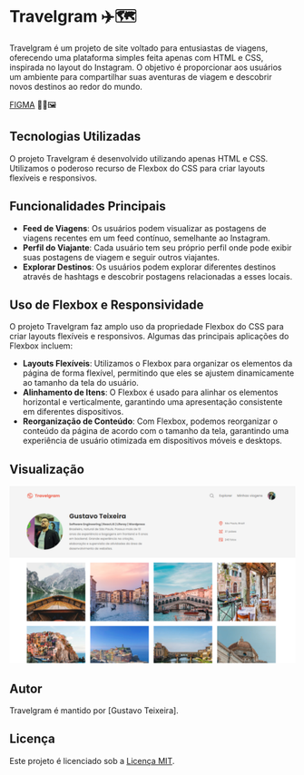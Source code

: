 # Travelgram ✈️🗺️

Travelgram é um projeto de site voltado para entusiastas de viagens, oferecendo uma plataforma simples feita apenas com HTML e CSS, inspirada no layout do Instagram. O objetivo é proporcionar aos usuários um ambiente para compartilhar suas aventuras de viagem e descobrir novos destinos ao redor do mundo.

[FIGMA](https://www.figma.com/community/file/1360315496868719817/perfil-de-viagens) 👨‍🎨🖼️

## Tecnologias Utilizadas

O projeto Travelgram é desenvolvido utilizando apenas HTML e CSS. Utilizamos o poderoso recurso de Flexbox do CSS para criar layouts flexíveis e responsivos.

## Funcionalidades Principais

- **Feed de Viagens**: Os usuários podem visualizar as postagens de viagens recentes em um feed contínuo, semelhante ao Instagram.
- **Perfil do Viajante**: Cada usuário tem seu próprio perfil onde pode exibir suas postagens de viagem e seguir outros viajantes.
- **Explorar Destinos**: Os usuários podem explorar diferentes destinos através de hashtags e descobrir postagens relacionadas a esses locais.

## Uso de Flexbox e Responsividade

O projeto Travelgram faz amplo uso da propriedade Flexbox do CSS para criar layouts flexíveis e responsivos. Algumas das principais aplicações do Flexbox incluem:

- **Layouts Flexíveis**: Utilizamos o Flexbox para organizar os elementos da página de forma flexível, permitindo que eles se ajustem dinamicamente ao tamanho da tela do usuário.
- **Alinhamento de Itens**: O Flexbox é usado para alinhar os elementos horizontal e verticalmente, garantindo uma apresentação consistente em diferentes dispositivos.
- **Reorganização de Conteúdo**: Com Flexbox, podemos reorganizar o conteúdo da página de acordo com o tamanho da tela, garantindo uma experiência de usuário otimizada em dispositivos móveis e desktops.

## Visualização

![Preview do FIGMA](https://raw.githubusercontent.com/taylosstls/mba-rocket/main/mod-1/projeto-travelgram/travelgram-shoot.png?token=GHSAT0AAAAAACP7DV265A35O3KA4VXCAIRKZQ76SSQ)

## Autor

Travelgram é mantido por [Gustavo Teixeira].

## Licença

Este projeto é licenciado sob a [Licença MIT](https://opensource.org/licenses/MIT).

